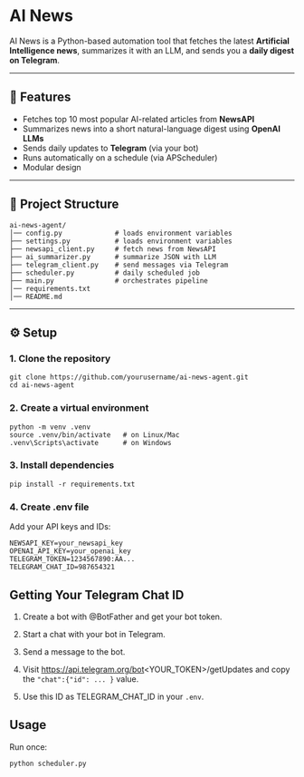 # AI News 

AI News is a Python-based automation tool that fetches the latest **Artificial Intelligence news**, summarizes it with an LLM, and sends you a **daily digest on Telegram**.

---

## 📌 Features
- Fetches top 10 most popular AI-related articles from **NewsAPI**  
- Summarizes news into a short natural-language digest using **OpenAI LLMs**  
- Sends daily updates to **Telegram** (via your bot)  
- Runs automatically on a schedule (via APScheduler)  
- Modular design

---

## 📂 Project Structure
```
ai-news-agent/  
│── config.py             # loads environment variables  
├── settings.py           # loads environment variables  
├── newsapi_client.py     # fetch news from NewsAPI  
├── ai_summarizer.py      # summarize JSON with LLM  
├── telegram_client.py    # send messages via Telegram  
├── scheduler.py          # daily scheduled job  
├── main.py               # orchestrates pipeline  
│── requirements.txt  
│── README.md  
```

---

## ⚙️ Setup

### 1. Clone the repository
```
git clone https://github.com/yourusername/ai-news-agent.git
cd ai-news-agent
```

### 2. Create a virtual environment

```
python -m venv .venv
source .venv/bin/activate   # on Linux/Mac
.venv\Scripts\activate      # on Windows
````

### 3. Install dependencies
```
pip install -r requirements.txt
```

### 4. Create .env file

Add your API keys and IDs:
```
NEWSAPI_KEY=your_newsapi_key
OPENAI_API_KEY=your_openai_key
TELEGRAM_TOKEN=1234567890:AA...
TELEGRAM_CHAT_ID=987654321
```

## Getting Your Telegram Chat ID
1. Create a bot with @BotFather and get your bot token.

2. Start a chat with your bot in Telegram.

3. Send a message to the bot.

4. Visit https://api.telegram.org/bot<YOUR_TOKEN>/getUpdates and copy the ```"chat":{"id": ... }``` value.

5. Use this ID as TELEGRAM_CHAT_ID in your ```.env```.


## Usage

Run once:
```
python scheduler.py
```
